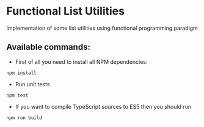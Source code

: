 # Functional List Utilities

Implementation of some list utilities using functional programming paradigm

## Available commands:

* First of all you need to install all NPM dependencies:
```
npm install
```

* Run unit tests
```
npm test
```

* If you want to compile TypeScript sources to ES5 then you should run
```
npm run build
```
